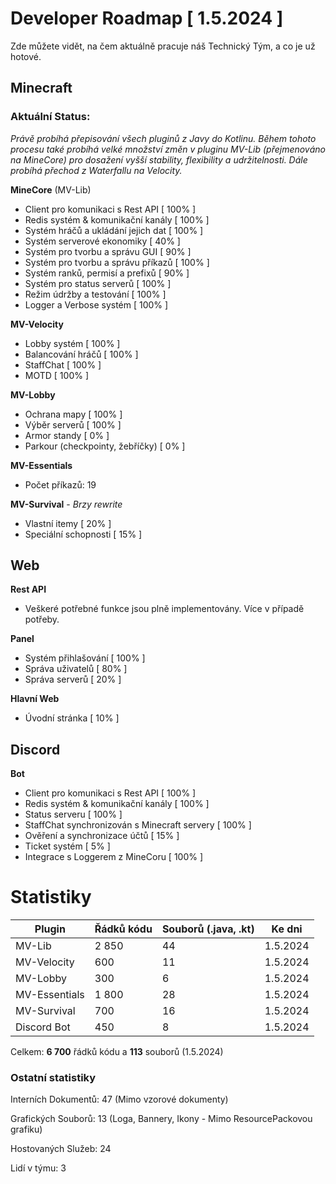 # Developer Roadmap [ 1.5.2024 ]
Zde můžete vidět, na čem aktuálně pracuje náš Technický Tým, a co je už hotové.

## Minecraft

### Aktuální Status:

*Právě probíhá přepisování všech pluginů z Javy do Kotlinu. Během tohoto procesu také probíhá velké množství změn v pluginu MV-Lib (přejmenováno na MineCore) pro dosažení vyšší stability, flexibility a udržitelnosti. Dále probíhá přechod z Waterfallu na Velocity.*

**MineCore** (MV-Lib)
- Client pro komunikaci s Rest API [ 100% ]
- Redis systém & komunikační kanály [ 100% ]
- Systém hráčů a ukládání jejich dat [ 100% ]
- Systém serverové ekonomiky [ 40% ]
- Systém pro tvorbu a správu GUI [ 90% ] 
- Systém pro tvorbu a správu příkazů [ 100% ]
- Systém ranků, permisí a prefixů [ 90% ]
- Systém pro status serverů [ 100% ]
- Režim údržby a testování [ 100% ]
- Logger a Verbose systém [ 100% ]

**MV-Velocity**
- Lobby systém [ 100% ]
- Balancování hráčů [ 100% ]
- StaffChat [ 100% ]
- MOTD [ 100% ]

**MV-Lobby**
- Ochrana mapy [ 100% ]
- Výběr serverů [ 100% ]
- Armor standy [ 0% ]
- Parkour (checkpointy, žebříčky) [ 0% ]

**MV-Essentials**
- Počet příkazů: 19

**MV-Survival** - *Brzy rewrite*
- Vlastní itemy [ 20% ]
- Speciální schopnosti [ 15% ]

## Web

**Rest API**
- Veškeré potřebné funkce jsou plně implementovány. Více v případě potřeby.

**Panel**
- Systém přihlašování [ 100% ]
- Správa uživatelů [ 80% ]
- Správa serverů [ 20% ]

**Hlavní Web**
- Úvodní stránka [ 10% ]


## Discord

**Bot**
- Client pro komunikaci s Rest API [ 100% ]
- Redis systém & komunikační kanály [ 100% ]
- Status serveru [ 100% ]
- StaffChat synchronizován s Minecraft servery [ 100% ]
- Ověření a synchronizace účtů [ 15% ]
- Ticket systém [ 5% ]
- Integrace s Loggerem z MineCoru [ 100% ]

# Statistiky

| Plugin | Řádků kódu | Souborů (.java, .kt) | Ke dni |
| ------- | ------- | --------- | ---------------- |
| MV-Lib | 2 850 | 44 | 1.5.2024 |
| MV-Velocity | 600 | 11 | 1.5.2024 |
| MV-Lobby | 300 | 6 | 1.5.2024 |
| MV-Essentials | 1 800 | 28 | 1.5.2024 |
| MV-Survival | 700 | 16 | 1.5.2024 |
| Discord Bot | 450 | 8 | 1.5.2024 |

Celkem: **6 700** řádků kódu a **113** souborů (1.5.2024)

### Ostatní statistiky

Interních Dokumentů: 47 (Mimo vzorové dokumenty)

Grafických Souborů: 13 (Loga, Bannery, Ikony - Mimo ResourcePackovou grafiku)

Hostovaných Služeb: 24

Lidí v týmu: 3
